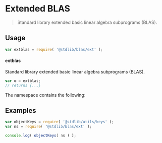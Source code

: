 <!--

@license Apache-2.0

Copyright (c) 2020 The Stdlib Authors.

Licensed under the Apache License, Version 2.0 (the "License");
you may not use this file except in compliance with the License.
You may obtain a copy of the License at

   http://www.apache.org/licenses/LICENSE-2.0

Unless required by applicable law or agreed to in writing, software
distributed under the License is distributed on an "AS IS" BASIS,
WITHOUT WARRANTIES OR CONDITIONS OF ANY KIND, either express or implied.
See the License for the specific language governing permissions and
limitations under the License.

-->

# Extended BLAS

> Standard library extended basic linear algebra subprograms (BLAS).

<section class="usage">

## Usage

```javascript
var extblas = require( '@stdlib/blas/ext' );
```

#### extblas

Standard library extended basic linear algebra subprograms (BLAS).

```javascript
var o = extblas;
// returns {...}
```

The namespace contains the following:

<!-- <toc pattern="*"> -->

<!-- </toc> -->

</section>

<!-- /.usage -->

<section class="examples">

## Examples

<!-- TODO: better examples -->

<!-- eslint no-undef: "error" -->

```javascript
var objectKeys = require( '@stdlib/utils/keys' );
var ns = require( '@stdlib/blas/ext' );

console.log( objectKeys( ns ) );
```

</section>

<!-- /.examples -->

<section class="links">

</section>

<!-- /.links -->
